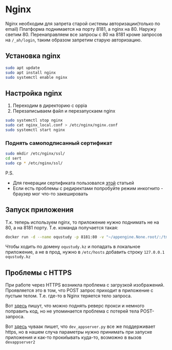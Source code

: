 # Nginx

Nginx необходим для запрета старой системы авторизации(только по email)
Платформа поднимается на порту 8181, а nginx на 80. Наружу светим 80. Перенаправляем все запросы c 80 на 8181 кроме
запросов на `/_ah/login`, таким образом запретим старую авторизацию.

## Установка nginx

```bash
sudo apt update
sudo apt install nginx
sudo systemctl enable nginx
```

## Настройка nginx

1. Переходим в директорию с oppia
2. Перезаписываем файл и перезапускаем nginx
```bash
sudo systemctl stop nginx
sudo cat nginx_local.conf > /etc/nginx/nginx.conf
sudo systemctl start nginx
```

### Поднять самоподписанный сертификат

```bash
sudo mkdir /etc/nginx/ssl/
cd sert
sudo cp * /etc/nginx/ssl/
```

P.S.

- Для генерации сертификата пользовался [этой](https://habr.com/ru/post/352722/) статьей
- Если есть проблемы с редиректами попробуйте режим инкогнито - браузер мог что-то закешировать

## Запуск приложения

Т.к. теперь используем nginx, то приложение нужно поднимать не на 80, а на 8181 порту.
Т.е. команда получается такая:

```bash
docker run -d --name oqustudy -p 8181:80 -v "~/appengine.None.root/:/tmp" -v "${PWD}/../oppia:/oppia" akhanbakhitov777/oqustudy
```

Чтобы ходить по домену `oqustudy.kz` и попадать в локальное приложение, а не в прод, нужно в `/etc/hosts` добавить строку `127.0.0.1	oqustudy.kz`

## Проблемы с HTTPS

При работе через HTTPS возникла проблема с загрузкой изображений. Проявляется это в том, что POST запрос приходит в приложение с пустым телом.
Т.е. где-то в Nginx теряется тело запроса.

Вот [здесь](https://stackoverflow.com/a/8875374) пишут, что можно поднять реверс прокси и немного поправить код, но не упоминается проблема с потерей тела POST-запроса.

Вот [здесь](https://nickolaskraus.org/articles/using-ssl-tls-with-the-google-app-engine/) чуваак пишет, что `dev_appserver.py` все же поддерживает https, но в нашем случа параметры нужно принимать при запуске приложения и как-то прокиlывать куда-то, возможно в вызов `devappserver2`
